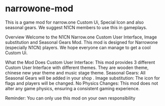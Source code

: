 # narrowone-mod
This is a game mod for narrow.one Custom Ui, Special Icon and also seasonal gears. We suggest N1CN members to use this in gameplays.

Overview
Welcome to the N1CN Narrow.one Custom User Interface, Image substitution and Seasonal Gears Mod. This mod is designed for Narrowone (especially N1CN) players. We hope everyone can manage to get a cool Custom Ui.

What the Mod Does
Custom User Interface: This mod provides 3 different Custom User Interface with different themes. They are wooden theme, chinese new year theme and music stage theme.
Seasonal Gears: All Seasonal Gears will be added in your shop .
Image substitution: The icon for flags and players will be changed.
No Physics Changes: This mod does not alter any game physics, ensuring a consistent gaming experience.

Reminder:
You can only use this mod on your own responsibility
